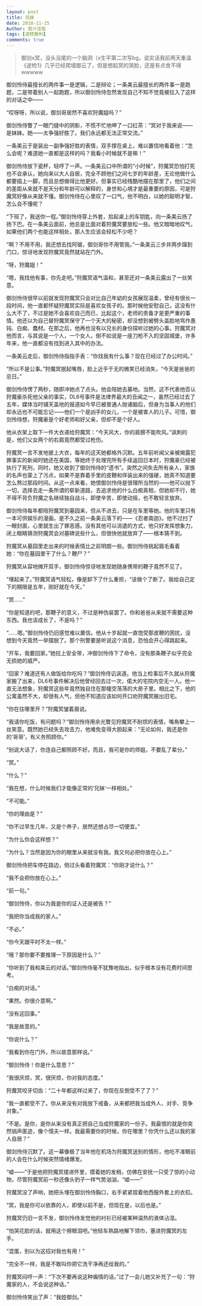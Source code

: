 ```yaml
---
layout: post
title: 兄妹
date: 2018-11-15
Author: 茄汁浇饭 
tags: [逆转裁判]
comments: true
---
```


> 御剑x冥，没头没尾的一个脑洞（x生平第二次写bg，说实话我前两天重温《逆检1》几乎已经爬墙御云了，但是想起冥的哭脸，还是有点舍不得wwwww

御剑怜侍最擅长的两件事一是逻辑，二是辩论；一条美云最擅长的两件事一是跑题，二是带着别人一起跑题，所以御剑怜侍忽然发现自己不知不觉竟被拉入了这样的对话之中——

“哎呀呀，所以说，御剑哥居然不喜欢狩魔姐吗？”

御剑怜侍瞥了一眼门缝中的阴影，不慌不忙地呷了一口红茶：“冥对于我来说——是妹妹。她——太争强好胜了。我们永远都无法正常交流。”

一条美云于是装出一副争强好胜的表情，双手撑在桌上，难以置信地看着他：“怎么会呢？难道她一直都是这样的吗？我看小时候就不是嘛！”

御剑怜侍放下瓷杯，轻哼了一声。一条美云口中所谓的“小时候”，狩魔冥恐怕打死也不会承认，她向来以大人自居，完全不顾他们之间七岁的年龄差，无论他做什么都要插上一脚，而且总想做得比他更好。但事实已经残酷地摆在那里了，他们之间的差距从来就不是天分和年龄可以解释的，身世和心境才是最重要的原因，可是狩魔冥好像从来就不懂。御剑怜侍在心里叹了一口气，他不明白，以她的聪明才智，怎么会不懂呢？

“下班了，我送你一程。”御剑怜侍穿上外套，拾起桌上的车钥匙，向一条美云扬了扬下巴。在一条美云面前，他总是比面对着狩魔冥要放松一些。他又暗暗地叹气，如果他们两个也能这样相处，那人生应该会轻松不少吧？

“啊？不用不用，我还想去找阿锯，御剑哥你不用管我。”一条美云三步并两步蹿到门口，惊讶地发现狩魔冥竟然就站在门外。

“呀，狩魔姐！”

“嗯，我找他有事，你先走吧。”狩魔冥语气温和，甚至还对一条美云露出了一丝笑意。

御剑怜侍很早以前就发现狩魔冥只会对比自己年幼的女孩展现温柔，曾经有很长一段时间，他一直都怀疑狩魔冥实际是喜欢女孩子的。那时候他安慰自己，这没有什么大不了，不过是她不会喜欢自己而已，比起这个，老师的责备才是更严重的事情。他还以为自己替狩魔冥保守了一个天大的秘密，却没想到被劈头盖脸地骂作愚钝、白痴、蠢材。在那之后，他再也没有以兄长的身份探听过她的心事。狩魔冥对他而言，与其说是一个人，一个女人，倒不如说是一座刀枪不入的坚固城堡，许多年来，他一直都没有找到进入其中的办法。

一条美云走后，御剑怜侍指指手表：“你找我有什么事？现在已经过了办公时间。”

“所以不是公事。”狩魔冥抿起嘴唇，脸上近乎于无的微笑已经消失，“今天是爸爸的忌日。”

御剑怜侍愣了两秒，随即冲她点了点头。他会陪她去墓地。当然，这不代表他否认狩魔豪杀死他父亲的事实，DL6号事件是法律界最大的丑闻之一，虽然已经过去了五年，媒体当时铺天盖地的报道如今早已被普通人抛诸脑后，但身为当事人的他们却永远也不可能忘记——他们一个是凶手的女儿，一个是被害人的儿子。可惜，御剑怜侍想，狩魔豪是个好老师和好父亲，但却不是个好人。

他从衣架上取下一件大衣递给狩魔冥：“今天风大，你的肩膀不能吹风。”讽刺的是，他们父女两个的右肩竟然都受过枪伤。

狩魔冥一言不发地披上大衣，每年的这天她都格外沉默。五年前听闻父亲被揭露犯罪事实的新闻时她还在美国，等她终于处理完所有手续返回日本时，狩魔豪已经被执行了死刑，同时，她又收到了御剑怜侍的“遗书”。突然之间失去所有亲人，家族的名声也蒙上了污点，如果不是靠着手里的皮鞭和佯装出来的强硬，她真不知道要怎么熬过那段时间。从这一点来看，她恨御剑怜侍是很理所当然的——他可以抛下一切，选择去走一条所谓的崭新道路，去追求他的什么白痴真相，但她却不行，她不得不背负狩魔之名继续独自战斗，即使辛苦，即使动摇，也不敢轻言放弃。

御剑怜侍每年都陪狩魔冥到墓园来，但从不进去，只是在车里等她。他的车里只有一本可供娱乐的漫画，是不久之前一条美云落下的——《忍者南迦》。他不过扫了一眼封面，心里就生出了罪恶感。没有其他可以消遣的方式，他只好发挥想象力，闭上眼睛猜测狩魔冥会对墓碑说些什么，但很快他就放弃了——根本猜不到。

狩魔冥从墓园里走出来的时候表情比之前明朗一些。御剑怜侍挑起眉毛看着她：“你在墓园里干了什么？鞭尸？”

狩魔冥从容地摊开双手，御剑怜侍惊讶地发现她随身携带的鞭子竟然不见了。

“埋起来了。”狩魔冥语气轻松，像是卸下了什么重担，“该做个了断了。我给自己定下的期限是五年，刚好就在今天。”

“冥……”

“你是知道的吧，那鞭子的意义，不过是种伪装罢了。你和爸爸从来就不需要这种东西。我也该成长了，不是吗？”

“……嗯。”御剑怜侍仍旧感觉难以置信。他从十岁起就一直饱受那皮鞭的困扰，没想到今天竟然一举摆脱了。那个刑警要是听说这个消息，恐怕会开心得跳起来。

“开车，我要回家。”她拉上安全带，冲御剑怜侍下了命令，没有那条鞭子似乎完全无损她的威严。

“回家？难道还有人做饭给你吃吗？”御剑怜侍讥讽道。他当上检事后不久就从狩魔家搬了出来，DL6号事件解决后他曾经回去过一次，偌大的宅院内空无一人。他一直无法想象，狩魔冥这些年竟然独自住在那幢空荡荡的大房子里。相比之下，他的公寓虽然不大，却很有人气，但他不知道应该如何开口劝狩魔冥搬出旧宅。

“你在往哪里开？”狩魔冥皱着眉说。

“我请你吃饭，有问题吗？”御剑怜侍用余光瞥见狩魔冥不耐烦的表情，嘴角攀上一丝笑意。既然她已经失去攻击力，他难免变得大胆起来：“无论如何，我还是你的‘哥哥’，有义务照顾你。”

“别说大话了，你连自己都照顾不好。而且，我可是你的师姐，不要乱了辈分。”

“冥。”

“什么？”

“我在想，什么时候我们才能像正常的‘兄妹’一样相处。”

“不可能。”

“你的理由是？”

“你不过早生几年，又是个养子，居然还想占尽一切便宜。”

“为什么你会这样想？”

“为什么？当然是因为你的眼里从来就没有我。我又何必把你放在心上。”

御剑怜侍把车停在路边，侧过头看着狩魔冥：“你刚才说什么？”

“我不会把你放在心上。”

“前一句。”

“御剑怜侍，你以为我是你的证人还是被告？”

“我把你当成我的家人。”

“不必。”

“你今天跟平时不太一样。”

“哦？那你要不要推理一下原因是什么？”

“你听到了我和美云的对话。”御剑怜侍毫不犹豫地指出，似乎根本没有花费时间思考。

“白痴的对话。”

“果然。你很介意啊。”

“没有这回事。”

“我是故意的。”

“你说什么？”

“我看到你在门外，所以故意那样说。”

“御剑怜侍！你是什么意思？”

“我很厌烦，冥，很厌烦，你对我的态度。”

狩魔冥咬牙切齿：“二十年都这样过来了，你现在反倒受不了了？”

“我一直都受不了。你从来没有对我放下戒备，从来都把我当成外人、对手、竞争对象。”

“不是。是你，是你从来没有真正把自己当成狩魔家的一份子。我最恨的就是你突然销声匿迹，像个懦夫一样。我最需要你的时候，你在哪里？你凭什么还以我的家人自居？”

御剑怜侍沉默了。这一幕像极了当年他在机场为狩魔冥送别的情形，他吃不准眼前的人会在什么时候突然情绪爆发。

“嘘——”于是他把狩魔冥搂进怀里，摸着她的发梢，仿佛在安抚一只受了惊的小动物，尽管狩魔冥前一秒还像头豹子一样气势汹汹，“嘘——”

狩魔冥没了声响，她把头埋在御剑怜侍胸口，右手紧紧捏着他西服外套上的衣扣。

“冥，我是你可以依靠的人，即使以前不是，但现在是，以后也是。”

狩魔冥仍旧一言不发，御剑怜侍发觉他的衬衫已经被某种温热的液体沾湿。

“怕哭花脸的话，就用这个擦眼泪吧。”他轻车熟路地解下领巾，塞进狩魔冥的左手。

“混蛋，别以为这招对我也有用！”

“完全不一样，我是不敢叫你把它洗干净再还给我的。”

狩魔冥闷哼一声：“下次不要再说这种煽情的话。”过了一会儿她又补充了一句：“狩魔家的人，不会说这种话。”

御剑怜侍笑出了声：“我姓御剑。”